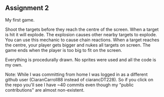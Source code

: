 ## Assignment 2

My first game.

Shoot the targets before they reach the centre of the screen. When a target is hit it will explode. The explosion causes other nearby targets to explode. You can use this mechanic to cause chain reactions. When a target reaches the centre, your player gets bigger and nukes all targets on screen. The game ends when the player is too big to fit on the screen.

Everything is procedurally drawn. No sprites were used and all the code is my own.

Note: While I was committing from home I was logged in as a different github user (CiaranCarroll88 instead of ciarancDT228). So if you click on the repo you'll see I have ~40 commits even though my "public contributions" are almost non-existent.